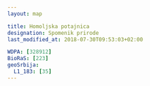 ```yaml
---
layout: map

title: Homoljska potajnica
designation: Spomenik prirode
last_modified_at: 2018-07-30T09:53:03+02:00

WDPA: [328912]
BioRaS: [223]
geoSrbija:
  L1_183: [35]
---
```


